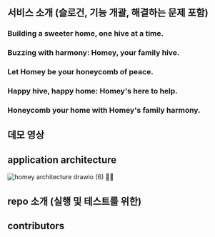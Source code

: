 ## 서비스 소개 (슬로건, 기능 개괄, 해결하는 문제 포함)

### Building a sweeter home, one hive at a time.
### Buzzing with harmony: Homey, your family hive.
### Let Homey be your honeycomb of peace.
### Happy hive, happy home: Homey's here to help.
### Honeycomb your home with Homey's family harmony.

## 데모 영상

## application architecture
![homey architecture drawio (6)](https://user-images.githubusercontent.com/91039622/228959545-20f721b6-ea8a-405b-976c-40055b6e7dce.png)
🍯🐝


## repo 소개 (실행 및 테스트를 위한)

## contributors


<!--

**Here are some ideas to get you started:**

🙋‍♀️ A short introduction - what is your organization all about?
🌈 Contribution guidelines - how can the community get involved?
👩‍💻 Useful resources - where can the community find your docs? Is there anything else the community should know?
🍿 Fun facts - what does your team eat for breakfast?
🧙 Remember, you can do mighty things with the power of [Markdown](https://docs.github.com/github/writing-on-github/getting-started-with-writing-and-formatting-on-github/basic-writing-and-formatting-syntax)
-->
